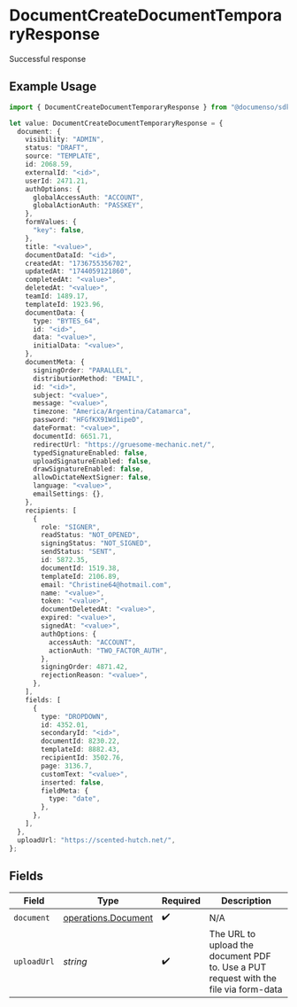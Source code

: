 # DocumentCreateDocumentTemporaryResponse

Successful response

## Example Usage

```typescript
import { DocumentCreateDocumentTemporaryResponse } from "@documenso/sdk-typescript/models/operations";

let value: DocumentCreateDocumentTemporaryResponse = {
  document: {
    visibility: "ADMIN",
    status: "DRAFT",
    source: "TEMPLATE",
    id: 2068.59,
    externalId: "<id>",
    userId: 2471.21,
    authOptions: {
      globalAccessAuth: "ACCOUNT",
      globalActionAuth: "PASSKEY",
    },
    formValues: {
      "key": false,
    },
    title: "<value>",
    documentDataId: "<id>",
    createdAt: "1736755356702",
    updatedAt: "1744059121860",
    completedAt: "<value>",
    deletedAt: "<value>",
    teamId: 1489.17,
    templateId: 1923.96,
    documentData: {
      type: "BYTES_64",
      id: "<id>",
      data: "<value>",
      initialData: "<value>",
    },
    documentMeta: {
      signingOrder: "PARALLEL",
      distributionMethod: "EMAIL",
      id: "<id>",
      subject: "<value>",
      message: "<value>",
      timezone: "America/Argentina/Catamarca",
      password: "HFGfKX91Wd1ipeD",
      dateFormat: "<value>",
      documentId: 6651.71,
      redirectUrl: "https://gruesome-mechanic.net/",
      typedSignatureEnabled: false,
      uploadSignatureEnabled: false,
      drawSignatureEnabled: false,
      allowDictateNextSigner: false,
      language: "<value>",
      emailSettings: {},
    },
    recipients: [
      {
        role: "SIGNER",
        readStatus: "NOT_OPENED",
        signingStatus: "NOT_SIGNED",
        sendStatus: "SENT",
        id: 5872.35,
        documentId: 1519.38,
        templateId: 2106.89,
        email: "Christine64@hotmail.com",
        name: "<value>",
        token: "<value>",
        documentDeletedAt: "<value>",
        expired: "<value>",
        signedAt: "<value>",
        authOptions: {
          accessAuth: "ACCOUNT",
          actionAuth: "TWO_FACTOR_AUTH",
        },
        signingOrder: 4871.42,
        rejectionReason: "<value>",
      },
    ],
    fields: [
      {
        type: "DROPDOWN",
        id: 4352.01,
        secondaryId: "<id>",
        documentId: 8230.22,
        templateId: 8882.43,
        recipientId: 3502.76,
        page: 3136.7,
        customText: "<value>",
        inserted: false,
        fieldMeta: {
          type: "date",
        },
      },
    ],
  },
  uploadUrl: "https://scented-hutch.net/",
};
```

## Fields

| Field                                                                                | Type                                                                                 | Required                                                                             | Description                                                                          |
| ------------------------------------------------------------------------------------ | ------------------------------------------------------------------------------------ | ------------------------------------------------------------------------------------ | ------------------------------------------------------------------------------------ |
| `document`                                                                           | [operations.Document](../../models/operations/document.md)                           | :heavy_check_mark:                                                                   | N/A                                                                                  |
| `uploadUrl`                                                                          | *string*                                                                             | :heavy_check_mark:                                                                   | The URL to upload the document PDF to. Use a PUT request with the file via form-data |